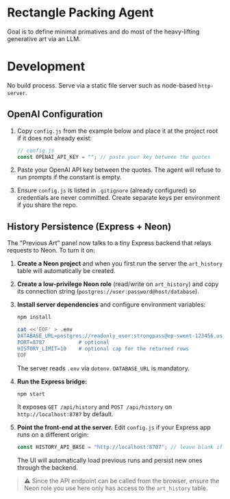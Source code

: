 # Rectangle Packing Agent

Goal is to define minimal primatives and do most of the heavy-lifting generative art via an LLM.

# Development

No build process. Serve via a static file server such as node-based `http-server`.

## OpenAI Configuration

1. Copy `config.js` from the example below and place it at the project root if it does not already exist:

   ```js
   // config.js
   const OPENAI_API_KEY = ""; // paste your key between the quotes
   ```

2. Paste your OpenAI API key between the quotes. The agent will refuse to run prompts if the constant is empty.

3. Ensure `config.js` is listed in `.gitignore` (already configured) so credentials are never committed. Create separate keys per environment if you share the repo.

## History Persistence (Express + Neon)

The "Previous Art" panel now talks to a tiny Express backend that relays requests to Neon. To turn it on:

1. **Create a Neon project** and when you first run the server the `art_history` table will automatically be created.

2. **Create a low-privilege Neon role** (read/write on `art_history`) and copy its connection string (`postgres://user:password@host/database`).

3. **Install server dependencies** and configure environment variables:

   ```bash
   npm install

   cat <<'EOF' > .env
   DATABASE_URL=postgres://readonly_user:strongpass@ep-sweet-123456.us-east-2.aws.neon.tech/neondb
   PORT=8787           # optional
   HISTORY_LIMIT=10    # optional cap for the returned rows
   EOF
   ```

   The server reads `.env` via `dotenv`. `DATABASE_URL` is mandatory.

4. **Run the Express bridge:**

   ```bash
   npm start
   ```

   It exposes `GET /api/history` and `POST /api/history` on `http://localhost:8787` by default.

5. **Point the front-end at the server.** Edit `config.js` if your Express app runs on a different origin:

   ```js
   const HISTORY_API_BASE = "http://localhost:8787"; // leave blank if same origin
   ```

   The UI will automatically load previous runs and persist new ones through the backend.

> ⚠️ Since the API endpoint can be called from the browser, ensure the Neon role you use here only has access to the `art_history` table.
